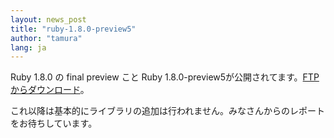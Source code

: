 ```yaml
---
layout: news_post
title: "ruby-1.8.0-preview5"
author: "tamura"
lang: ja
---
```


Ruby 1.8.0 の final preview こと Ruby
1.8.0-preview5が公開されてます。[FTPからダウンロード][1]。

これ以降は基本的にライブラリの追加は行われません。みなさんからのレポートをお待ちしています。



[1]: https://cache.ruby-lang.org/pub/ruby/1.8/ruby-1.8.0-preview5.tar.gz
